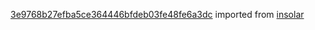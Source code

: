 [3e9768b27efba5ce364446bfdeb03fe48fe6a3dc](https://github.com/insolar/insolar/commit/3e9768b27efba5ce364446bfdeb03fe48fe6a3dc) imported from [insolar](https://github.com/insolar/insolar)
